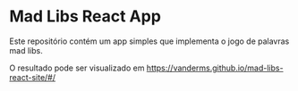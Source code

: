 # Mad Libs React App

Este repositório contém um app simples que implementa o jogo de palavras mad libs.

O resultado pode ser visualizado em <https://vanderms.github.io/mad-libs-react-site/#/>

